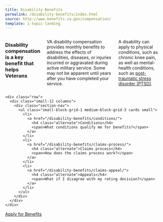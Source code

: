 ```yaml
---
title: Disability Benefits
permalink: /disability-benefits/index.html
source: http://www.benefits.va.gov/compensation/
template: 1-topic-landing
---
```


<div class="main" role="main" markdown="0">
  <div class="section one" markdown="0">
    <div class="primary" markdown="0">
      <div class="row" markdown="0">
        <div class="small-12 columns usa-content" markdown="0">
          <h3>Disability compensation is a key benefit that helps Veterans</h3>
          <p>VA disability compensation provides monthly benefits to address the effects of disabilities, diseases, or injuries incurred or aggravated during active military service. Some may not be apparent until years after you have completed your service.</p>
          <p>A disability can apply to physical conditions, such as chronic knee pain, as well as mental-health conditions, such as <a href="/disability-benefits/conditions/ptsd/">post-traumatic stress disorder (PTSD)</a>.</p>
        </div>
      </div>
    </div>

    <div class="row">
      <div class="small-12 columns">
        <div class="section-nav">
          <ul class="small-block-grid-1 medium-block-grid-3 cards small">
            <li>
              <a href="/disability-benefits/conditions/">
                <h4 class="alternate">Conditions</h4>
                <span>What conditions qualify me for benefits?</span>
              </a>
            </li>
            <li>
              <a href="/disability-benefits/claims-process/">
                <h4 class="alternate">Claims process</h4>
                <span>How does the claims process work?</span>
              </a>
            </li>
            <li>
              <a href="/disability-benefits/claims-appeal/">
                <h4 class="alternate">Appeals</h4>
                <span>What if I disagree with my rating decision?</span>
              </a>
            </li>
          </ul>
        </div>
      </div>
    </div>
</div>

<div class="va-action-bar--footer">
  <div class="row">
    <div class="small-12 columns">
      <a href="/disability-benefits/apply-for-benefits/" class="usa-button-primary va-button-primary">Apply for Benefits</a>
    </div>
  </div>
</div> 

